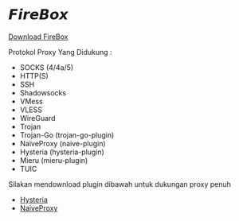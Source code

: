# 𝙁𝙞𝙧𝙚𝘽𝙤𝙭
[Download FireBox](https://github.com/Perverted-Nobleman/FireBox/releases)

Protokol Proxy Yang Didukung :
- SOCKS (4/4a/5)
- HTTP(S)
- SSH
- Shadowsocks
- VMess
- VLESS
- WireGuard
- Trojan
- Trojan-Go (trojan-go-plugin)
- NaïveProxy (naive-plugin)
- Hysteria (hysteria-plugin)
- Mieru (mieru-plugin)
- TUIC

Silakan mendownload plugin dibawah untuk dukungan proxy penuh
- [Hysteria](https://www.mediafire.com/file/ta2gb2w6zff00ab/Hysteria+v1.3.5-1.apk/file)
- [NaiveProxy](https://www.mediafire.com/file/nm30d4heq70t0wi/Naiveproxy+v133.0.6943.49-1.apk/file)
